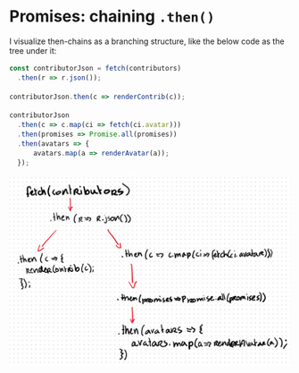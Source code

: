 # Promises: chaining `.then()`

I visualize then-chains as a branching structure, like the below code as the tree under it:

```javascript
const contributorJson = fetch(contributors)
  .then(r => r.json());

contributorJson.then(c => renderContrib(c));

contributorJson
  .then(c => c.map(ci => fetch(ci.avatar)))
  .then(promises => Promise.all(promises))
  .then(avatars => {
      avatars.map(a => renderAvatar(a));
  });
```

![](then-chains.png)
